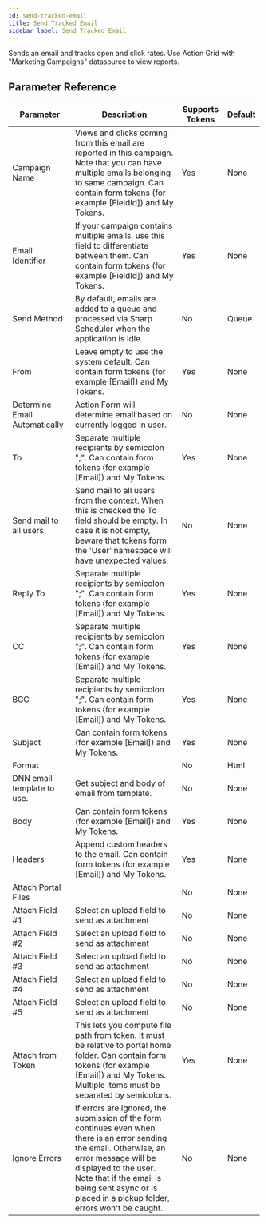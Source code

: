 ```yaml
---
id: send-tracked-email
title: Send Tracked Email
sidebar_label: Send Tracked Email
---
```



Sends an email and tracks open and click rates. Use Action Grid with "Marketing Campaigns" datasource to view reports.

## Parameter Reference
| Parameter | Description | Supports Tokens | Default |
| -- | -- | -- | -- |
| Campaign Name | Views and clicks coming from this email are reported in this campaign. Note that you can have multiple emails belonging to same campaign. Can contain form tokens (for example [FieldId]) and My Tokens. | Yes | None |
| Email Identifier | If your campaign contains multiple emails, use this field to differentiate between them. Can contain form tokens (for example [FieldId]) and My Tokens. | Yes | None |
| Send Method | By default, emails are added to a queue and processed via Sharp Scheduler when the application is Idle. | No | Queue |
| From | Leave empty to use the system default. Can contain form tokens (for example [Email]) and My Tokens. | Yes | None |
| Determine Email Automatically | Action Form will determine email based on currently logged in user. | No | None |
| To | Separate multiple recipients by semicolon ";". Can contain form tokens (for example [Email]) and My Tokens. | Yes | None |
| Send mail to all users | Send mail to all users from the context. When this is checked the To field should be empty. In case it is not empty, beware that tokens form the 'User' namespace will have unexpected values. | No | None |
| Reply To | Separate multiple recipients by semicolon ";". Can contain form tokens (for example [Email]) and My Tokens. | Yes | None |
| CC | Separate multiple recipients by semicolon ";". Can contain form tokens (for example [Email]) and My Tokens. | Yes | None |
| BCC | Separate multiple recipients by semicolon ";". Can contain form tokens (for example [Email]) and My Tokens. | Yes | None |
| Subject | Can contain form tokens (for example [Email]) and My Tokens. | Yes | None |
| Format |  | No | Html |
| DNN email template to use. | Get subject and body of email from template. | No | None |
| Body | Can contain form tokens (for example [Email]) and My Tokens. | Yes | None |
| Headers | Append custom headers to the email. Can contain form tokens (for example [Email]) and My Tokens. | Yes | None |
| Attach Portal Files |  | No | None |
| Attach Field #1 | Select an upload field to send as attachment | No | None |
| Attach Field #2 | Select an upload field to send as attachment | No | None |
| Attach Field #3 | Select an upload field to send as attachment | No | None |
| Attach Field #4 | Select an upload field to send as attachment | No | None |
| Attach Field #5 | Select an upload field to send as attachment | No | None |
| Attach from Token | This lets you compute file path from token. It must be relative to portal home folder. Can contain form tokens (for example [Email]) and My Tokens. Multiple items must be separated by semicolons. | Yes | None |
| Ignore Errors | If errors are ignored, the submission of the form continues even when there is an error sending the email. Otherwise, an error message will be displayed to the user. Note that if the email is being sent async or is placed in a pickup folder, errors won't be caught. | No | None |
